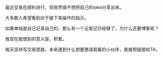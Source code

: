 最近交易在顺利进行，但突然很不想把自己的idea分享出来。

大多数人希望看到对于接下来操作的指示。

如果单纯是自己记录自己的，那么有一个云笔记已经够了，为什么还要博客呢？

我现在能想到的意义是，积累。

每天坚持写交易思路，未来遇到什么想要邀请观看的小伙伴，直接把链接给TA。
